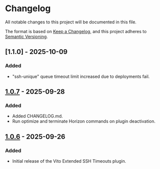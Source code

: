 # Changelog

All notable changes to this project will be documented in this file.

The format is based on [Keep a Changelog](https://keepachangelog.com/en/1.1.0/),
and this project adheres to [Semantic Versioning](https://semver.org/spec/v2.0.0.html).

## [1.1.0] - 2025-10-09

### Added

- "ssh-unique" queue timeout limit increased due to deployments fail.

## [1.0.7] - 2025-09-28

### Added

- Added CHANGELOG.md.
- Run optimize and terminate Horizon commands on plugin deactivation.

## [1.0.6] - 2025-09-26

### Added

- Initial release of the Vito Extended SSH Timeouts plugin.

[1.0.7]: https://github.com/oralunal/vito-extended-ssh-timeouts/releases/tag/1.0.7
[1.0.6]: https://github.com/oralunal/vito-extended-ssh-timeouts/releases/tag/1.0.6
[1.0.5]: https://github.com/oralunal/vito-extended-ssh-timeouts/releases/tag/1.0.5
[1.0.4]: https://github.com/oralunal/vito-extended-ssh-timeouts/releases/tag/1.0.4
[1.0.3]: https://github.com/oralunal/vito-extended-ssh-timeouts/releases/tag/1.0.3
[1.0.2]: https://github.com/oralunal/vito-extended-ssh-timeouts/releases/tag/1.0.2
[1.0.1]: https://github.com/oralunal/vito-extended-ssh-timeouts/releases/tag/1.0.1
[1.0.0]: https://github.com/oralunal/vito-extended-ssh-timeouts/releases/tag/1.0.0
